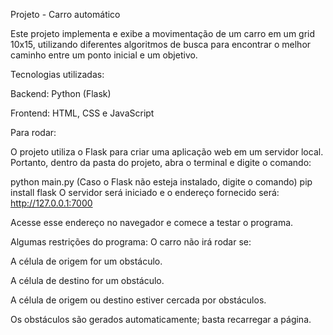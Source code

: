Projeto - Carro automático

Este projeto implementa e exibe a movimentação de um carro em um grid 10x15, utilizando diferentes algoritmos de busca para encontrar o melhor caminho entre um ponto inicial e um objetivo.

Tecnologias utilizadas:

Backend: Python (Flask)

Frontend: HTML, CSS e JavaScript

Para rodar:

O projeto utiliza o Flask para criar uma aplicação web em um servidor local. Portanto, dentro da pasta do projeto, abra o terminal e digite o comando:

python main.py
(Caso o Flask não esteja instalado, digite o comando)
pip install flask
O servidor será iniciado e o endereço fornecido será: http://127.0.0.1:7000

Acesse esse endereço no navegador e comece a testar o programa.

Algumas restrições do programa: O carro não irá rodar se:

A célula de origem for um obstáculo.

A célula de destino for um obstáculo.

A célula de origem ou destino estiver cercada por obstáculos.

Os obstáculos são gerados automaticamente; basta recarregar a página.